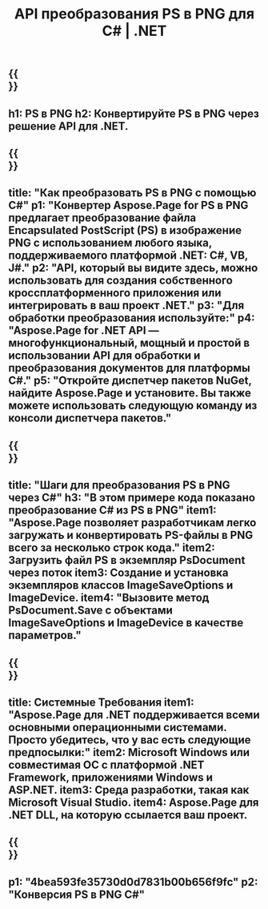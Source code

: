 ﻿---
translation: true
template: /_templates/_conversion-child-net.md
title: API преобразования PS в PNG для C# | .NET
url: /net/conversion/ps-to-png/
description: Пример кода для преобразования PS в PNG C#. Используйте пример кода API для пакетного преобразования файлов PS в PNG в VB.NET, Asp.NET или любом приложении на основе .NET.
informat: PS
outformat: PNG
otherformats: XPS EPS
---

{{<section banner>}}
---
h1: PS в PNG
h2: Конвертируйте PS в PNG через решение API для .NET.
---

{{<section overview>}}
---
title: "Как преобразовать PS в PNG с помощью C#"
p1: "Конвертер Aspose.Page for PS в PNG предлагает преобразование файла Encapsulated PostScript (PS) в изображение PNG с использованием любого языка, поддерживаемого платформой .NET: C#, VB, J#."
p2: "API, который вы видите здесь, можно использовать для создания собственного кроссплатформенного приложения или интегрировать в ваш проект .NET."
p3: "Для обработки преобразования используйте:"
p4: "Aspose.Page for .NET API — многофункциональный, мощный и простой в использовании API для обработки и преобразования документов для платформы C#."
p5: "Откройте диспетчер пакетов NuGet, найдите Aspose.Page и установите. Вы также можете использовать следующую команду из консоли диспетчера пакетов."
---

{{<section feature1>}}
---
title: "Шаги для преобразования PS в PNG через C#"
h3: "В этом примере кода показано преобразование C# из PS в PNG"
item1: "Aspose.Page позволяет разработчикам легко загружать и конвертировать PS-файлы в PNG всего за несколько строк кода."
item2: Загрузить файл PS в экземпляр PsDocument через поток
item3: Создание и установка экземпляров классов ImageSaveOptions и ImageDevice.
item4: "Вызовите метод PsDocument.Save с объектами ImageSaveOptions и ImageDevice в качестве параметров."
---

{{<section feature2>}}
---
title: Системные Требования
item1: "Aspose.Page для .NET поддерживается всеми основными операционными системами. Просто убедитесь, что у вас есть следующие предпосылки:"
item2: Microsoft Windows или совместимая ОС с платформой .NET Framework, приложениями Windows и ASP.NET.
item3: Среда разработки, такая как Microsoft Visual Studio.
item4: Aspose.Page для .NET DLL, на которую ссылается ваш проект.
---

{{<section gist>}}
---
p1: "4bea593fe35730d0d7831b00b656f9fc"
p2: "Конверсия PS в PNG C#"
---

